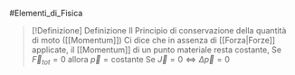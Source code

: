 #Elementi_di_Fisica 

>[!Definizione]  Definizione
>Il Principio di conservazione della quantità di moto ([[Momentum]]) Ci dice che in assenza di [[Forza|Forze]] applicate, il [[Momentum]] di un punto materiale resta costante,
>Se $\vec{F}_{tot}=0 \text{ allora }\vec{p}=\text{costante}$
>Se $\vec{J}=0\Leftrightarrow\Delta \vec{p}=0$ 

